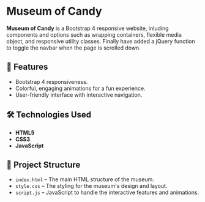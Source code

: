 # Museum of Candy

**Museum of Candy** is a Bootstrap 4 responsive website, inluding components and options such as wrapping containers, flexible media object, and responsive utility classes. Finally have added a jQuery function to toggle the navbar when the page is scrolled down.

## 🚀 Features
- Bootstrap 4 responsiveness.
- Colorful, engaging animations for a fun experience.
- User-friendly interface with interactive navigation.

## 🛠 Technologies Used
- **HTML5**
- **CSS3**
- **JavaScript**

## 📂 Project Structure
- `index.html` – The main HTML structure of the museum.
- `style.css` – The styling for the museum's design and layout.
- `script.js` – JavaScript to handle the interactive features and animations.
